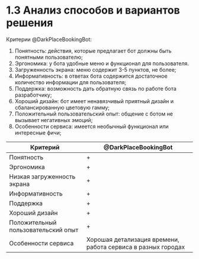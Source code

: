 # 1.3 Анализ способов и вариантов решения

Критерии @DarkPlaceBookingBot:

1. Понятность: действия, которые предлагает бот должны быть понятными пользователю;
2. Эргономика: у бота удобные меню и функционал для пользователя.
3. Загруженность экрана: меню содержит 3-5 пунктов, не более;
4. Информативность: в ответах бота содержится достаточное количество информации для пользователя;
5. Поддержка: возможность дать обратную связь по работе бота разработчику;
6. Хороший дизайн: бот имеет ненавязчивый приятный дизайн и сбалансированную цветовую гамму;
7. Положительный пользовательский опыт: общение с ботом не вызывает негативных эмоций;
8. Особенности сервиса: имеется необычный функционал или интересные фичи;

| Критерий | @DarkPlaceBookingBot
| -----|-----|
| Понятность | +
| Эргономика | +
| Низкая загруженность экрана | + 
| Информативность | +
| Поддержка | +
| Хороший дизайн | +
| Положительный пользовательский опыт | +
| Особенности сервиса | Хорошая детализация времени, работа сервиса в разных городах
